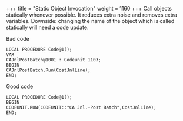 +++
title = "Static Object Invocation"
weight = 1160
+++
Call objects statically whenever possible. It reduces extra noise and removes extra variables. Downside: changing the name of the object which is called statically will need a code update. 

Bad code

    LOCAL PROCEDURE Code@1();
    VAR
    CAJnlPostBatch@1001 : Codeunit 1103;
    BEGIN
    CAJnlPostBatch.Run(CostJnlLine);
    END;

Good code

    LOCAL PROCEDURE Code@1();
    BEGIN
    CODEUNIT.RUN(CODEUNIT::"CA Jnl.-Post Batch",CostJnlLine);
    END;
